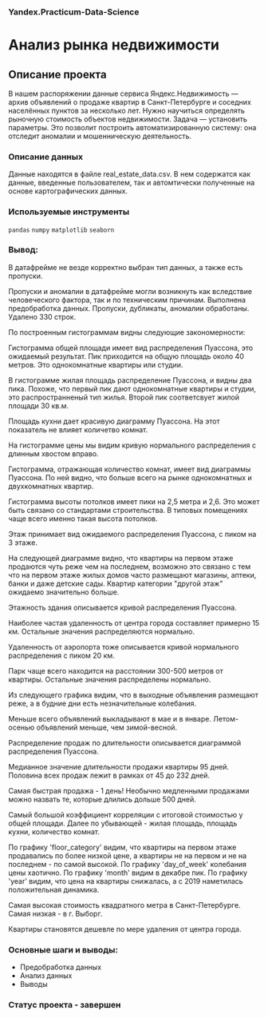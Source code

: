 ### Yandex.Practicum-Data-Science
# Анализ рынка недвижимости
## Описание проекта
В нашем распоряжении данные сервиса Яндекс.Недвижимость — архив объявлений о продаже квартир в Санкт-Петербурге и соседних населённых пунктов за несколько лет. Нужно научиться определять рыночную стоимость объектов недвижимости. Задача — установить параметры. Это позволит построить автоматизированную систему: она отследит аномалии и мошенническую деятельность.
### Описание данных
Данные находятся в файле real_estate_data.csv.
В нем содержатся как данные, введенные пользователем, так и автомтически полученные на основе картографических данных.

### Используемые инструменты
`pandas` `numpy` `matplotlib` `seaborn`

### Вывод:
В датафрейме не везде корректно выбран тип данных, а также есть пропуски.

Пропуски и аномалии в датафрейме могли возникнуть как вследствие человеческого фактора, так и по техническим причинам.
Выполнена предобработка данных. Пропуски, дубликаты, аномалии обработаны. Удалено 330 строк.


По построенным гистограммам видны следующие закономерности: 

Гистограмма общей площади имеет вид распределения Пуассона, это ожидаемый результат. Пик приходится на общую площадь около 40 метров. Это однокомнатные квартиры или студии.

В гистограмме жилая площадь распределение Пуассона, и видны два пика. Похоже, что первый пик дают однокомнатные квартиры и студии, это распространненый тип жилья. Второй пик соответсвует жилой площади 30 кв.м.

Площадь кухни дает красивую диаграмму Пуассона. На этот показатель не влияет количетво комнат.

На гистограмме цены мы видим кривую нормального распределения с длинным хвостом вправо.

Гистограмма, отражающая количество комнат, имеет вид диаграммы Пуассона. По ней видно, что больше всего на рынке однокомнатных и двухкомнатных квартир.

Гистограмма высоты потолков имеет пики на 2,5 метра и 2,6. Это может быть связано со стандартами строительства. В типовых помещениях чаще всего именно такая высота потолков.

Этаж принимает вид ожидаемого распределения Пуассона, с пиком на 3 этаже.

На следующей диаграмме видно, что квартиры на первом этаже продаются чуть реже чем на последнем, возможно это связано с тем что на первом этаже жилых домов часто размещают магазины, аптеки, банки и даже детские сады. Квартир категории "другой этаж" ожидаемо значительно больше.

Этажность здания описывается кривой распределения Пуассона.

Наиболее частая удаленность от центра города составляет примерно 15 км. Остальные значения распределяются нормально.

Удаленность от аэропорта тоже описывается кривой нормального распределения с пиком 20 км.

Парк чаще всего находится на расстоянии 300-500 метров от квартиры. Остальные значения распределены нормально.

Из следующего графика видим, что в выходные объявления размещают реже, а в будние дни есть незначительные колебания.

Меньше всего объявлений выкладывают в мае и в январе. Летом-осенью объявлений меньше, чем зимой-весной.


Распределение продаж по длительности описывается диаграммой распределения Пуассона.


Медианное значение длительности продажи квартиры 95 дней. Половина всех продаж лежит в рамках от 45 до 232 дней. 

Самая быстрая продажа - 1 день! Необычно медленными продажами можно назвать те, которые длились дольше 500 дней.


Самый большой коэффициент корреляции с итоговой стоимостью у общей площади. Далее по убывающей - жилая площадь, площадь кухни, количество комнат.

По графику 'floor_category' видим, что квартиры на первом этаже продавались по более низкой цене, а квартиры не на первом и не на последнем - по самой высокой.
По графику 'day_of_week' колебания цены хаотично.
По графику 'month' видим в декабре пик.
По графику 'year' видим, что цена на квартиры снижалась, а с 2019 наметилась положительная динамика.

Самая высокая стоимость квадратного метра в Санкт-Петербурге. Самая низкая - в г. Выборг.

Квартиры становятся дешевле по мере удаления от центра города. 


### Основные шаги и выводы:
* Предобработка данных
* Анализ данных
* Выводы

### Статус проекта  - завершен
